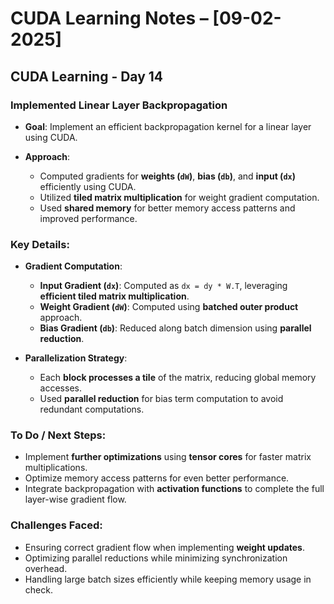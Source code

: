 # CUDA Learning Notes – [09-02-2025]

## CUDA Learning - Day 14

### Implemented Linear Layer Backpropagation

- **Goal**: Implement an efficient backpropagation kernel for a linear layer using CUDA.
  
- **Approach**:
  - Computed gradients for **weights (`dW`)**, **bias (`db`)**, and **input (`dx`)** efficiently using CUDA.
  - Utilized **tiled matrix multiplication** for weight gradient computation.
  - Used **shared memory** for better memory access patterns and improved performance.
  
### Key Details:

- **Gradient Computation**:
  - **Input Gradient (`dx`)**: Computed as `dx = dy * W.T`, leveraging **efficient tiled matrix multiplication**.
  - **Weight Gradient (`dW`)**: Computed using **batched outer product** approach.
  - **Bias Gradient (`db`)**: Reduced along batch dimension using **parallel reduction**.
  
- **Parallelization Strategy**:
  - Each **block processes a tile** of the matrix, reducing global memory accesses.
  - Used **parallel reduction** for bias term computation to avoid redundant computations.

### To Do / Next Steps:
- Implement **further optimizations** using **tensor cores** for faster matrix multiplications.
- Optimize memory access patterns for even better performance.
- Integrate backpropagation with **activation functions** to complete the full layer-wise gradient flow.
  
### Challenges Faced:
- Ensuring correct gradient flow when implementing **weight updates**.
- Optimizing parallel reductions while minimizing synchronization overhead.
- Handling large batch sizes efficiently while keeping memory usage in check.
